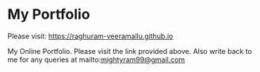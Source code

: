 # My Portfolio

Please visit: https://raghuram-veeramallu.github.io

My Online Portfolio. Please visit the link provided above. Also write back to me for any queries at mailto:mightyram99@gmail.com
